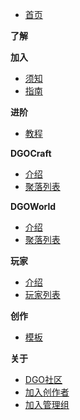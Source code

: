 <!-- docs/_sidebar.md -->

- [首页](index.md)

**了解**



**加入**

- [须知](join/notice.md)
- [指南](join/guide.md)

**进阶**

- [教程](advanced/tutorial.md)

**DGOCraft**

- [介绍](dgoCraft/introduce.md)
- [聚落列表](dgoCraft/list.md)

**DGOWorld**

- [介绍](dgoWorld/introduce.md)
- [聚落列表](dgoWorld/list.md)

**玩家**

- [介绍](player/introduce.md)
- [玩家列表](player/list.md)

**创作**

- [模板](creation/template.md)

**关于**

- [DGO社区](about/community.md)
- [加入创作者](about/joinCreation.md)
- [加入管理组](about/joinManagement.md)